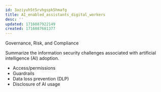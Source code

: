 ```yaml
---
id: 3aziyvh5t5rvhgspk5hmafg
title: AI_enabled_assistants_digital_workers
desc: ''
updated: 1716087922149
created: 1716087681377
---
```

Governance, Risk, and Compliance

Summarize the information security challenges associated with
artificial intelligence (AI) adoption.

- Access/permissions
- Guardrails
- Data loss prevention (DLP)
- Disclosure of AI usage